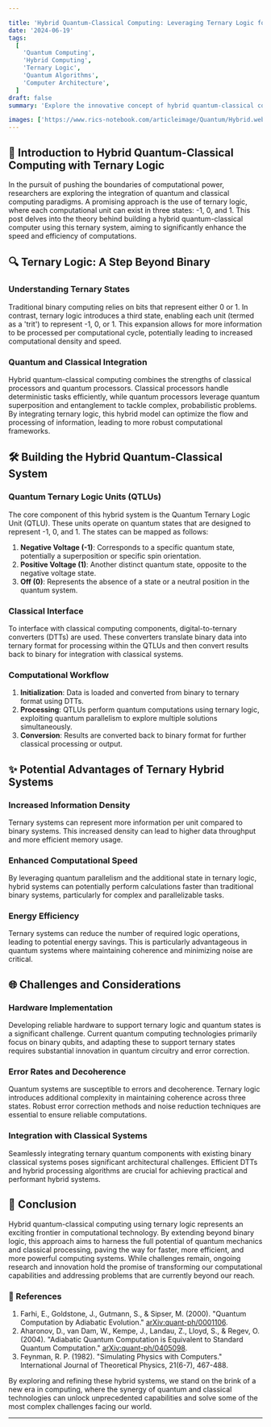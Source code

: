 ```yaml
---

title: 'Hybrid Quantum-Classical Computing: Leveraging Ternary Logic for Enhanced Performance'
date: '2024-06-19'
tags:
  [
    'Quantum Computing',
    'Hybrid Computing',
    'Ternary Logic',
    'Quantum Algorithms',
    'Computer Architecture',
  ]
draft: false
summary: 'Explore the innovative concept of hybrid quantum-classical computing using ternary logic. Understand the principles, potential advantages, and challenges of integrating negative, positive, and zero states to enhance computational speed and efficiency.'

images: ['https://www.rics-notebook.com/articleimage/Quantum/Hybrid.webp']
---
```


## 🌌 Introduction to Hybrid Quantum-Classical Computing with Ternary Logic

In the pursuit of pushing the boundaries of computational power, researchers are exploring the integration of quantum and classical computing paradigms. A promising approach is the use of ternary logic, where each computational unit can exist in three states: -1, 0, and 1. This post delves into the theory behind building a hybrid quantum-classical computer using this ternary system, aiming to significantly enhance the speed and efficiency of computations.

## 🔍 Ternary Logic: A Step Beyond Binary

### Understanding Ternary States

Traditional binary computing relies on bits that represent either 0 or 1. In contrast, ternary logic introduces a third state, enabling each unit (termed as a 'trit') to represent -1, 0, or 1. This expansion allows for more information to be processed per computational cycle, potentially leading to increased computational density and speed.

### Quantum and Classical Integration

Hybrid quantum-classical computing combines the strengths of classical processors and quantum processors. Classical processors handle deterministic tasks efficiently, while quantum processors leverage quantum superposition and entanglement to tackle complex, probabilistic problems. By integrating ternary logic, this hybrid model can optimize the flow and processing of information, leading to more robust computational frameworks.

## 🛠 Building the Hybrid Quantum-Classical System

### Quantum Ternary Logic Units (QTLUs)

The core component of this hybrid system is the Quantum Ternary Logic Unit (QTLU). These units operate on quantum states that are designed to represent -1, 0, and 1. The states can be mapped as follows:

1. **Negative Voltage (-1)**: Corresponds to a specific quantum state, potentially a superposition or specific spin orientation.
2. **Positive Voltage (1)**: Another distinct quantum state, opposite to the negative voltage state.
3. **Off (0)**: Represents the absence of a state or a neutral position in the quantum system.

### Classical Interface

To interface with classical computing components, digital-to-ternary converters (DTTs) are used. These converters translate binary data into ternary format for processing within the QTLUs and then convert results back to binary for integration with classical systems.

### Computational Workflow

1. **Initialization**: Data is loaded and converted from binary to ternary format using DTTs.
2. **Processing**: QTLUs perform quantum computations using ternary logic, exploiting quantum parallelism to explore multiple solutions simultaneously.
3. **Conversion**: Results are converted back to binary format for further classical processing or output.

## ✨ Potential Advantages of Ternary Hybrid Systems

### Increased Information Density

Ternary systems can represent more information per unit compared to binary systems. This increased density can lead to higher data throughput and more efficient memory usage.

### Enhanced Computational Speed

By leveraging quantum parallelism and the additional state in ternary logic, hybrid systems can potentially perform calculations faster than traditional binary systems, particularly for complex and parallelizable tasks.

### Energy Efficiency

Ternary systems can reduce the number of required logic operations, leading to potential energy savings. This is particularly advantageous in quantum systems where maintaining coherence and minimizing noise are critical.

## 🌐 Challenges and Considerations

### Hardware Implementation

Developing reliable hardware to support ternary logic and quantum states is a significant challenge. Current quantum computing technologies primarily focus on binary qubits, and adapting these to support ternary states requires substantial innovation in quantum circuitry and error correction.

### Error Rates and Decoherence

Quantum systems are susceptible to errors and decoherence. Ternary logic introduces additional complexity in maintaining coherence across three states. Robust error correction methods and noise reduction techniques are essential to ensure reliable computations.

### Integration with Classical Systems

Seamlessly integrating ternary quantum components with existing binary classical systems poses significant architectural challenges. Efficient DTTs and hybrid processing algorithms are crucial for achieving practical and performant hybrid systems.

## 🌌 Conclusion

Hybrid quantum-classical computing using ternary logic represents an exciting frontier in computational technology. By extending beyond binary logic, this approach aims to harness the full potential of quantum mechanics and classical processing, paving the way for faster, more efficient, and more powerful computing systems. While challenges remain, ongoing research and innovation hold the promise of transforming our computational capabilities and addressing problems that are currently beyond our reach.

### 📜 References

1. Farhi, E., Goldstone, J., Gutmann, S., & Sipser, M. (2000). "Quantum Computation by Adiabatic Evolution." [arXiv:quant-ph/0001106](https://arxiv.org/abs/quant-ph/0001106).
2. Aharonov, D., van Dam, W., Kempe, J., Landau, Z., Lloyd, S., & Regev, O. (2004). "Adiabatic Quantum Computation is Equivalent to Standard Quantum Computation." [arXiv:quant-ph/0405098](https://arxiv.org/abs/quant-ph/0405098).
3. Feynman, R. P. (1982). "Simulating Physics with Computers." International Journal of Theoretical Physics, 21(6-7), 467-488.

By exploring and refining these hybrid systems, we stand on the brink of a new era in computing, where the synergy of quantum and classical technologies can unlock unprecedented capabilities and solve some of the most complex challenges facing our world.

---

